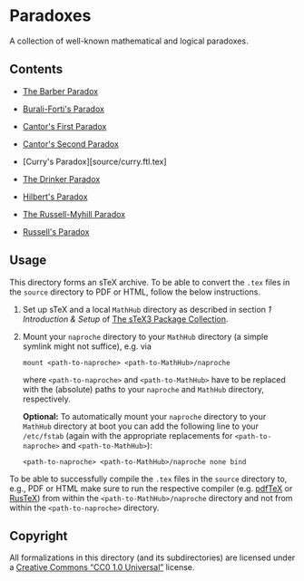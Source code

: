 # Paradoxes

A collection of well-known mathematical and logical paradoxes.


## Contents

  * [The Barber Paradox](source/barber.ftl.tex)

  * [Burali-Forti's Paradox](source/burali-forti.ftl.tex)

  * [Cantor's First Paradox](source/cantor_1.ftl.tex)

  * [Cantor's Second Paradox](source/cantor_2.ftl.tex)

  * [Curry's Paradox][source/curry.ftl.tex]

  * [The Drinker Paradox](source/drinker.ftl.tex)

  * [Hilbert's Paradox](source/hilbert.ftl.tex)

  * [The Russell-Myhill Paradox](source/russell-myhill.ftl.tex)

  * [Russell's Paradox](source/russell.ftl.tex)


## Usage

This directory forms an sTeX archive.
To be able to convert the `.tex` files in the `source` directory to PDF or HTML,
follow the below instructions.

1.  Set up sTeX and a local `MathHub` directory as described in section *1
    Introduction & Setup* of [The sTeX3 Package Collection][sTeX-doc].

2.  Mount your `naproche` directory to your `MathHub` directory (a simple
    symlink might not suffice), e.g. via

    ```
    mount <path-to-naproche> <path-to-MathHub>/naproche
    ```

    where `<path-to-naproche>` and `<path-to-MathHub>` have to be replaced with
    the (absolute) paths to your `naproche` and `MathHub` directory,
    respectively.

    **Optional:** To automatically mount your `naproche` directory to your
    `MathHub` directory at boot you can add the following line to your
    `/etc/fstab` (again with the appropriate replacements for
    `<path-to-naproche>` and `<path-to-MathHub>`):

    ```
    <path-to-naproche> <path-to-MathHub>/naproche none bind
    ```

To be able to successfully compile the `.tex` files in the `source` directory
to, e.g., PDF or HTML make sure to run the respective compiler (e.g.
[pdfTeX][pdfTeX] or [RusTeX][RusTeX]) from within the
`<path-to-MathHub>/naproche` directory and not from within the
`<path-to-naproche>` directory.


## Copyright

All formalizations in this directory (and its subdirectories) are licensed under
a [Creative Commons “CC0 1.0 Universal”][CC0] license.


[sTeX-doc]: <https://github.com/slatex/sTeX/blob/main/doc/stex-doc.pdf>
[CC0]: <https://creativecommons.org/publicdomain/zero/1.0/deed.en>
[pdfTeX]: <https://tug.org/applications/pdftex/index.html>
[RusTeX]: <https://github.com/slatex/RusTeX>
